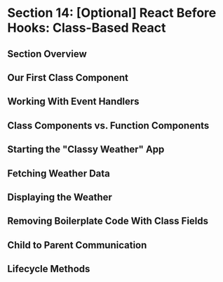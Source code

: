 # Section 14: [Optional] React Before Hooks: Class-Based React

## Section Overview

## Our First Class Component

## Working With Event Handlers

## Class Components vs. Function Components

## Starting the "Classy Weather" App

## Fetching Weather Data

## Displaying the Weather

## Removing Boilerplate Code With Class Fields

## Child to Parent Communication

## Lifecycle Methods

